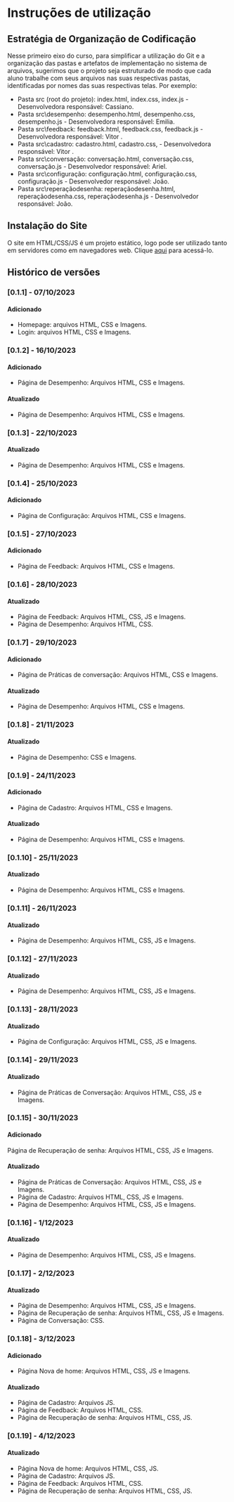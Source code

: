 # Instruções de utilização

## Estratégia de Organização de Codificação 

Nesse primeiro eixo do curso, para simplificar a utilização do Git e a organização das pastas e artefatos de implementação no sistema de arquivos, sugerimos que o projeto seja estruturado de modo que cada aluno trabalhe com seus arquivos nas suas respectivas pastas, identificadas por nomes das suas respectivas telas. Por exemplo:
- Pasta src (root do projeto): index.html, index.css, index.js - Desenvolvedora responsável: Cassiano.
- Pasta src\desempenho: desempenho.html, desempenho.css, desempenho.js - Desenvolvedora responsável:  Emilia.
- Pasta src\feedback: feedback.html, feedback.css, feedback.js - Desenvolvedora responsável: Vitor .
- Pasta src\cadastro: cadastro.html, cadastro.css,  - Desenvolvedora responsável: Vitor .
- Pasta src\conversação: conversação.html, conversação.css, conversação.js  - Desenvolvedor responsável: Ariel.
- Pasta src\configuração: configuração.html, configuração.css, configuração.js  - Desenvolvedor responsável: João.
- Pasta src\reperaçãodesenha: reperaçãodesenha.html, reperaçãodesenha.css, reperaçãodesenha.js  - Desenvolvedor responsável: João.

## Instalação do Site
O site em HTML/CSS/JS é um projeto estático, logo pode ser utilizado tanto em servidores como em navegadores web. Clique <a href="https://icei-puc-minas-pmv-ads.github.io/pmv-ads-2023-2-e1-proj-web-t10-we_need_2_talk/codigo-fonte/src/paginaLogin/index.html">aqui</a> para acessá-lo.

## Histórico de versões

### [0.1.1] - 07/10/2023
#### Adicionado
- Homepage: arquivos HTML, CSS e Imagens.
- Login: arquivos HTML, CSS e Imagens.

### [0.1.2] - 16/10/2023
#### Adicionado
- Página de Desempenho: Arquivos HTML, CSS e Imagens.

#### Atualizado
- Página de Desempenho: Arquivos HTML, CSS e Imagens.

### [0.1.3] - 22/10/2023
#### Atualizado
- Página de Desempenho: Arquivos HTML, CSS e Imagens.


### [0.1.4] - 25/10/2023
#### Adicionado
- Página de Configuração: Arquivos HTML, CSS e Imagens.


### [0.1.5] - 27/10/2023
#### Adicionado
- Página de Feedback: Arquivos HTML, CSS e Imagens.


### [0.1.6] - 28/10/2023
#### Atualizado
- Página de Feedback: Arquivos HTML, CSS, JS e Imagens.
- Página de Desempenho: Arquivos HTML, CSS.

### [0.1.7] - 29/10/2023
#### Adicionado
- Página de Práticas de conversação: Arquivos HTML, CSS e Imagens.

#### Atualizado
- Página de Desempenho: Arquivos HTML, CSS e Imagens.

### [0.1.8] - 21/11/2023
#### Atualizado
- Página de Desempenho: CSS e Imagens.



### [0.1.9] - 24/11/2023
#### Adicionado
- Página de Cadastro: Arquivos HTML, CSS e Imagens.

#### Atualizado
- Página de Desempenho: Arquivos HTML, CSS e Imagens.


### [0.1.10] - 25/11/2023
#### Atualizado
- Página de Desempenho: Arquivos HTML, CSS e Imagens.

### [0.1.11] - 26/11/2023
#### Atualizado
- Página de Desempenho: Arquivos HTML, CSS, JS e Imagens.


### [0.1.12] - 27/11/2023
#### Atualizado
- Página de Desempenho: Arquivos HTML, CSS, JS e Imagens.



### [0.1.13] - 28/11/2023
#### Atualizado
- Página de Configuração: Arquivos HTML, CSS, JS e Imagens.

### [0.1.14] - 29/11/2023
#### Atualizado
- Página de Práticas de Conversação: Arquivos HTML, CSS, JS e Imagens.



### [0.1.15] - 30/11/2023
#### Adicionado
Página de Recuperação de senha: Arquivos HTML, CSS, JS e Imagens.

#### Atualizado
- Página de Práticas de Conversação: Arquivos HTML, CSS, JS e Imagens.
- Página de Cadastro: Arquivos HTML, CSS, JS e Imagens.
- Página de Desempenho: Arquivos HTML, CSS, JS e Imagens.



### [0.1.16] - 1/12/2023
#### Atualizado
- Página de Desempenho: Arquivos HTML, CSS, JS e Imagens.

### [0.1.17] - 2/12/2023
#### Atualizado
- Página de Desempenho: Arquivos HTML, CSS, JS e Imagens.
- Página de Recuperação de senha: Arquivos HTML, CSS, JS e Imagens.
- Página de Conversação:  CSS.

### [0.1.18] - 3/12/2023
####  Adicionado
- Página Nova de home: Arquivos HTML, CSS, JS e Imagens.


####  Atualizado
- Página de Cadastro: Arquivos JS.
- Página de Feedback: Arquivos HTML, CSS.
- Página de Recuperação de senha: Arquivos HTML, CSS, JS.

### [0.1.19] - 4/12/2023
####  Atualizado 
- Página Nova de home: Arquivos HTML, CSS, JS.
- Página de Cadastro: Arquivos JS.
- Página de Feedback: Arquivos HTML, CSS.
- Página de Recuperação de senha: Arquivos HTML, CSS, JS.





















